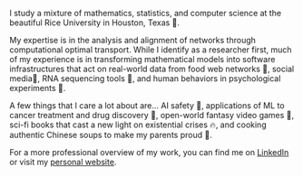 <!--
**KataTech/KataTech** is a ✨ _special_ ✨ repository because its `README.md` (this file) appears on your GitHub profile.

Here are some ideas to get you started:

- 🔭 I’m currently working on ...
- 🌱 I’m currently learning ...
- 👯 I’m looking to collaborate on ...
- 🤔 I’m looking for help with ...
- 💬 Ask me about ...
- 📫 How to reach me: ...
- 😄 Pronouns: ...
- ⚡ Fun fact: ...
-->

I study a mixture of mathematics, statistics, and computer science at the beautiful Rice University in Houston, Texas 🌱. 

My expertise is in the analysis and alignment of networks through computational optimal transport. While I identify as a researcher first, much of my experience is in transforming mathematical models into software infrastructures that act on real-world data from food web networks 🦜, social media📱, RNA sequencing tools 🧬, and human behaviors in psychological experiments 🧠. 

A few things that I care a lot about are... AI safety 🦾, applications of ML to cancer treatment and drug discovery 🧪, open-world fantasy video games 🔮, sci-fi books that cast a new light on existential crises 🔥, and cooking authentic Chinese soups to make my parents proud 🍜. 

For a more professional overview of my work, you can find me on [LinkedIn](https://www.linkedin.com/in/kaimhung/) or visit my [personal website](https://katatech.github.io/). 
